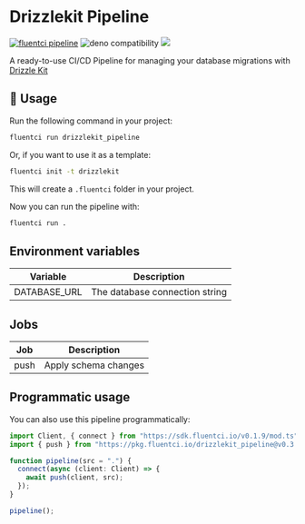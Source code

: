 # Drizzlekit Pipeline

[![fluentci pipeline](https://img.shields.io/badge/dynamic/json?label=pkg.fluentci.io&labelColor=%23000&color=%23460cf1&url=https%3A%2F%2Fapi.fluentci.io%2Fv1%2Fpipeline%2Fdrizzlekit_pipeline&query=%24.version)](https://pkg.fluentci.io/drizzlekit_pipeline)
![deno compatibility](https://shield.deno.dev/deno/^1.34)
[![](https://img.shields.io/codecov/c/gh/fluent-ci-templates/drizzlekit-pipeline)](https://codecov.io/gh/fluent-ci-templates/drizzlekit-pipeline)

A ready-to-use CI/CD Pipeline for managing your database migrations with [Drizzle Kit](https://orm.drizzle.team/kit-docs/overview)

## 🚀 Usage

Run the following command in your project:

```bash
fluentci run drizzlekit_pipeline
```

Or, if you want to use it as a template:

```bash
fluentci init -t drizzlekit
```

This will create a `.fluentci` folder in your project.

Now you can run the pipeline with:

```bash
fluentci run .
```

## Environment variables

| Variable         | Description                    |
| ---------------- | ------------------------------ |
| DATABASE_URL     | The database connection string |

## Jobs

| Job       | Description               |
| --------- | ------------------------- |
| push      | Apply schema changes      |

## Programmatic usage

You can also use this pipeline programmatically:

```ts
import Client, { connect } from "https://sdk.fluentci.io/v0.1.9/mod.ts";
import { push } from "https://pkg.fluentci.io/drizzlekit_pipeline@v0.3.2/mod.ts";

function pipeline(src = ".") {
  connect(async (client: Client) => {
    await push(client, src);
  });
}

pipeline();
```
